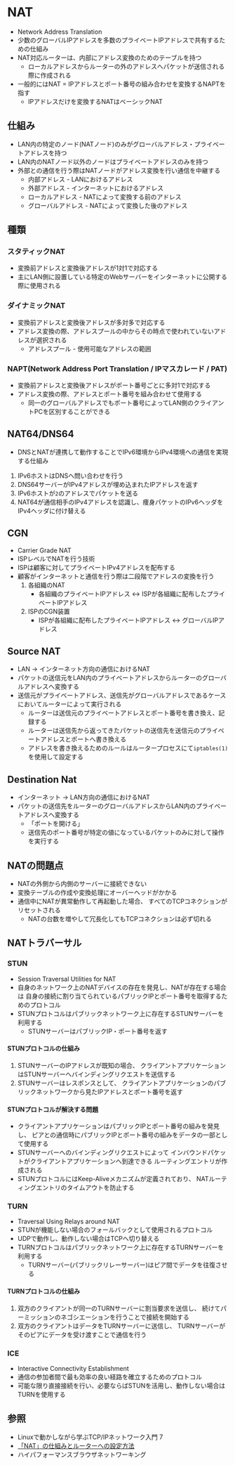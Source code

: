 # NAT
- Network Address Translation
- 少数のグローバルIPアドレスを多数のプライベートIPアドレスで共有するための仕組み
- NAT対応ルーターは、内部にアドレス変換のためのテーブルを持つ
  - ローカルアドレスからルーターの外のアドレスへパケットが送信される際に作成される
- 一般的にはNAT = IPアドレスとポート番号の組み合わせを変換するNAPTを指す
  - IPアドレスだけを変換するNATはベーシックNAT

## 仕組み
- LAN内の特定のノード(NATノード)のみがグローバルアドレス・プライベートアドレスを持つ
- LAN内のNATノード以外のノードはプライベートアドレスのみを持つ
- 外部との通信を行う際はNATノードがアドレス変換を行い通信を中継する
  - 内部アドレス       - LANにおけるアドレス
  - 外部アドレス       - インターネットにおけるアドレス
  - ローカルアドレス   - NATによって変換する前のアドレス
  - グローバルアドレス - NATによって変換した後のアドレス

## 種類
### スタティックNAT
- 変換前アドレスと変換後アドレスが1対1で対応する
- 主にLAN側に設置している特定のWebサーバーをインターネットに公開する際に使用される

### ダイナミックNAT
- 変換前アドレスと変換後アドレスが多対多で対応する
- アドレス変換の際、アドレスプールの中からその時点で使われていないアドレスが選択される
  - アドレスプール - 使用可能なアドレスの範囲

### NAPT(Network Address Port Translation / IPマスカレード / PAT)
- 変換前アドレスと変換後アドレスがポート番号ごとに多対1で対応する
- アドレス変換の際、アドレスとポート番号を組み合わせて使用する
  - 同一のグローバルアドレスでもポート番号によってLAN側のクライアントPCを区別することができる

## NAT64/DNS64
- DNSとNATが連携して動作することでIPv6環境からIPv4環境への通信を実現する仕組み
1. IPv6ホストはDNSへ問い合わせを行う
2. DNS64サーバーがIPv4アドレスが埋め込まれたIPアドレスを返す
3. IPv6ホストが`2`のアドレスでパケットを送る
4. NAT64が通信相手のIPv4アドレスを認識し、痩身パケットのIPv6ヘッダをIPv4ヘッダに付け替える

## CGN
- Carrier Grade NAT
- ISPレベルでNATを行う技術
- ISPは顧客に対してプライベートIPv4アドレスを配布する
- 顧客がインターネットと通信を行う際は二段階でアドレスの変換を行う
  1. 各組織のNAT
      - 各組織のプライベートIPアドレス <-> ISPが各組織に配布したプライベートIPアドレス
  2. ISPのCGN装置
      - ISPが各組織に配布したプライベートIPアドレス <-> グローバルIPアドレス

## Source NAT
- LAN -> インターネット方向の通信におけるNAT
- パケットの送信元をLAN内のプライベートアドレスからルーターのグローバルアドレスへ変換する
- 送信元がプライベートアドレス、送信先がグローバルアドレスであるケースにおいてルーターによって実行される
  - ルーターは送信元のプライベートアドレスとポート番号を書き換え、記録する
  - ルーターは送信先から返ってきたパケットの送信先を送信元のプライベートアドレスとポートへ書き換える
  - アドレスを書き換えるためのルールはルータープロセスにて`iptables(1)`を使用して設定する

## Destination Nat
- インターネット -> LAN方向の通信におけるNAT
- パケットの送信先をルーターのグローバルアドレスからLAN内のプライベートアドレスへ変換する
  - 「ポートを開ける」
  - 送信先のポート番号が特定の値になっているパケットのみに対して操作を実行する

## NATの問題点
- NATの外側から内側のサーバーに接続できない
- 変換テーブルの作成や変換処理にオーバーヘッドがかかる
- 通信中にNATが異常動作して再起動した場合、
  すべてのTCPコネクションがリセットされる
  - NATの台数を増やして冗長化してもTCPコネクションは必ず切れる

## NATトラバーサル
### STUN
- Session Traversal Utilities for NAT
- 自身のネットワーク上のNATデバイスの存在を発見し、NATが存在する場合は
  自身の接続に割り当てられているパブリックIPとポート番号を取得するためのプロトコル
- STUNプロトコルはパブリックネットワーク上に存在するSTUNサーバーを利用する
  - STUNサーバーはパブリックIP・ポート番号を返す

#### STUNプロトコルの仕組み
1. STUNサーバーのIPアドレスが既知の場合、
   クライアントアプリケーションはSTUNサーバーへバインディングリクエストを送信する
2. STUNサーバーはレスポンスとして、
   クライアントアプリケーションのパブリックネットワークから見たIPアドレスとポート番号を返す

#### STUNプロトコルが解決する問題
- クライアントアプリケーションはパブリックIPとポート番号の組みを発見し、
  ピアとの通信時にパブリックIPとポート番号の組みをデータの一部として使用する
- STUNサーバーへのバインディングリクエストによって
  インバウンドパケットがクライアントアプリケーションへ到達できる
  ルーティングエントリが作成される
- STUNプロトコルにはKeep-Aliveメカニズムが定義されており、
  NATルーティングエントリのタイムアウトを防止する

### TURN
- Traversal Using Relays around NAT
- STUNが機能しない場合のフォールバックとして使用されるプロトコル
- UDPで動作し、動作しない場合はTCPへ切り替える
- TURNプロトコルはパブリックネットワーク上に存在するTURNサーバーを利用する
  - TURNサーバー(パブリックリレーサーバー)はピア間でデータを往復させる

#### TURNプロトコルの仕組み
1. 双方のクライアントが同一のTURNサーバーに割当要求を送信し、
   続けてパーミッションのネゴシエーションを行うことで接続を開始する
2. 双方のクライアントはデータをTURNサーバーに送信し、
   TURNサーバーがそのピアにデータを受け渡すことで通信を行う

### ICE
- Interactive Connectivity Establishment
- 通信の参加者間で最も効率の良い経路を確立するためのプロトコル
- 可能な限り直接接続を行い、必要ならばSTUNを活用し、動作しない場合はTURNを使用する

## 参照
- Linuxで動かしながら学ぶTCP/IPネットワーク入門 7
- [「NAT」の仕組みとルーターへの設定方法 ](https://www.atmarkit.co.jp/ait/articles/1512/03/news018.html)
- ハイパフォーマンスブラウザネットワーキング
